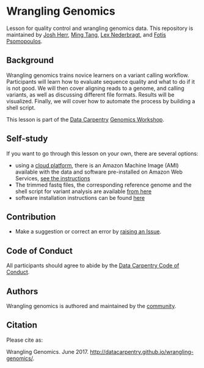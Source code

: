 # Wrangling Genomics

Lesson for quality control and wrangling genomics data. This repository is maintained by [Josh Herr](https://github.com/jrherr), [Ming Tang](https://github.com/crazyhottommy), [Lex Nederbragt](https://github.com/lexnederbragt), and [Fotis Psomopoulos](https://github.com/fpsom).

## Background

Wrangling genomics trains novice learners on a variant calling workflow. Participants will learn how to evaluate sequence quality and what to do if it is not good. We will then cover aligning reads to a genome, and calling variants, as well as discussing different file formats. Results will be visualized. Finally, we will cover how to automate the process by building a shell script.

This lesson is part of the [Data Carpentry](http://www.datacarpentry.org/) [Genomics Workshop](http://www.datacarpentry.org/genomics-workshop/).

## Self-study

If you want to go through this lesson on your own, there are several options:
- using a [cloud platform](http://www.datacarpentry.org/cloud-genomics/discuss/), there is an Amazon Machine Image (AMI) available with the data and software pre-installed on Amazon Web Services, [see the instructions](http://www.datacarpentry.org/cloud-genomics/discuss/#launching-an-instance-on-amazon-web-services)
- The trimmed fastq files, the corresponding reference genome and the shell script for variant analysis are available [from here](https://github.com/datacarpentry/wrangling-genomics/blob/gh-pages/variant_calling.tar.gz)
- software installation instructions can be found [here](setup.md)

## Contribution

- Make a suggestion or correct an error by [raising an Issue](https://github.com/datacarpentry/wrangling-genomics/issues).

## Code of Conduct

All participants should agree to abide by the [Data Carpentry Code of Conduct](http://www.datacarpentry.org/code-of-conduct/).

## Authors

Wrangling genomics is authored and maintained by the [community](https://github.com/datacarpentry/wrangling-genomics/network/members).

## Citation

Please cite as:

Wrangling Genomics. June 2017. http://datacarpentry.github.io/wrangling-genomics/.
